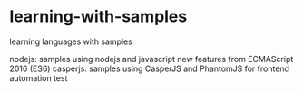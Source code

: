 # learning-with-samples
learning languages with samples 

nodejs: samples using nodejs and javascript new features from ECMAScript 2016 (ES6)
casperjs: samples using CasperJS and PhantomJS for frontend automation test